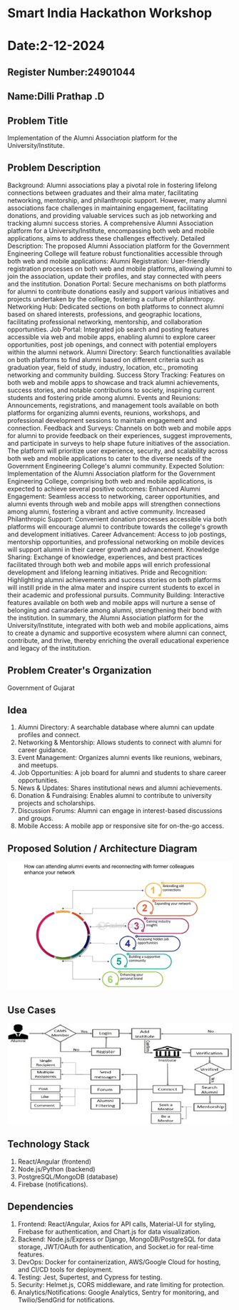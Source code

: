 # Smart India Hackathon Workshop
# Date:2-12-2024
## Register Number:24901044
## Name:Dilli Prathap .D
## Problem Title
Implementation of the Alumni Association platform for the University/Institute.
## Problem Description
Background: Alumni associations play a pivotal role in fostering lifelong connections between graduates and their alma mater, facilitating networking, mentorship, and philanthropic support. However, many alumni associations face challenges in maintaining engagement, facilitating donations, and providing valuable services such as job networking and tracking alumni success stories. A comprehensive Alumni Association platform for a University/Institute, encompassing both web and mobile applications, aims to address these challenges effectively. Detailed Description: The proposed Alumni Association platform for the Government Engineering College will feature robust functionalities accessible through both web and mobile applications: Alumni Registration: User-friendly registration processes on both web and mobile platforms, allowing alumni to join the association, update their profiles, and stay connected with peers and the institution. Donation Portal: Secure mechanisms on both platforms for alumni to contribute donations easily and support various initiatives and projects undertaken by the college, fostering a culture of philanthropy. Networking Hub: Dedicated sections on both platforms to connect alumni based on shared interests, professions, and geographic locations, facilitating professional networking, mentorship, and collaboration opportunities. Job Portal: Integrated job search and posting features accessible via web and mobile apps, enabling alumni to explore career opportunities, post job openings, and connect with potential employers within the alumni network. Alumni Directory: Search functionalities available on both platforms to find alumni based on different criteria such as graduation year, field of study, industry, location, etc., promoting networking and community building. Success Story Tracking: Features on both web and mobile apps to showcase and track alumni achievements, success stories, and notable contributions to society, inspiring current students and fostering pride among alumni. Events and Reunions: Announcements, registrations, and management tools available on both platforms for organizing alumni events, reunions, workshops, and professional development sessions to maintain engagement and connection. Feedback and Surveys: Channels on both web and mobile apps for alumni to provide feedback on their experiences, suggest improvements, and participate in surveys to help shape future initiatives of the association. The platform will prioritize user experience, security, and scalability across both web and mobile applications to cater to the diverse needs of the Government Engineering College's alumni community. Expected Solution: Implementation of the Alumni Association platform for the Government Engineering College, comprising both web and mobile applications, is expected to achieve several positive outcomes: Enhanced Alumni Engagement: Seamless access to networking, career opportunities, and alumni events through web and mobile apps will strengthen connections among alumni, fostering a vibrant and active community. Increased Philanthropic Support: Convenient donation processes accessible via both platforms will encourage alumni to contribute towards the college's growth and development initiatives. Career Advancement: Access to job postings, mentorship opportunities, and professional networking on mobile devices will support alumni in their career growth and advancement. Knowledge Sharing: Exchange of knowledge, experiences, and best practices facilitated through both web and mobile apps will enrich professional development and lifelong learning initiatives. Pride and Recognition: Highlighting alumni achievements and success stories on both platforms will instill pride in the alma mater and inspire current students to excel in their academic and professional pursuits. Community Building: Interactive features available on both web and mobile apps will nurture a sense of belonging and camaraderie among alumni, strengthening their bond with the institution. In summary, the Alumni Association platform for the University/Institute, integrated with both web and mobile applications, aims to create a dynamic and supportive ecosystem where alumni can connect, contribute, and thrive, thereby enriching the overall educational experience and legacy of the institution.
## Problem Creater's Organization
Government of Gujarat

## Idea

1. Alumni Directory: A searchable database where alumni can update profiles and
 connect.
 2. Networking & Mentorship: Allows students to connect with alumni for career
 guidance.
 3. Event Management: Organizes alumni events like reunions, webinars, and meetups.
 4. Job Opportunities: A job board for alumni and students to share career
 opportunities.
 5. News & Updates: Shares institutional news and alumni achievements.
 6. Donation & Fundraising: Enables alumni to contribute to university projects and
 scholarships.
 7. Discussion Forums: Alumni can engage in interest-based discussions and groups.
 8. Mobile Access: A mobile app or responsive site for on-the-go access.


## Proposed Solution / Architecture Diagram

![alt text](<web sih duagram 1 w (2).webp>)
 
## Use Cases
![alt text](<web sih diagram 2 (3).png>)

## Technology Stack

1. React/Angular (frontend)
 2. Node.js/Python (backend)
 3. PostgreSQL/MongoDB (database)
 4. Firebase (notifications).
## Dependencies
1. Frontend: React/Angular, Axios for API calls, Material-UI for styling, Firebase for
 authentication, and Chart.js for data visualization.
 2. Backend: Node.js/Express or Django, MongoDB/PostgreSQL for data storage,
 JWT/OAuth for authentication, and Socket.io for real-time features.
 3. DevOps: Docker for containerization, AWS/Google Cloud for hosting, and CI/CD
 tools for deployment.
 4. Testing: Jest, Supertest, and Cypress for testing.
 5. Security: Helmet.js, CORS middleware, and rate limiting for protection.
 6. Analytics/Notifications: Google Analytics, Sentry for monitoring, and
 Twilio/SendGrid for notifications.
